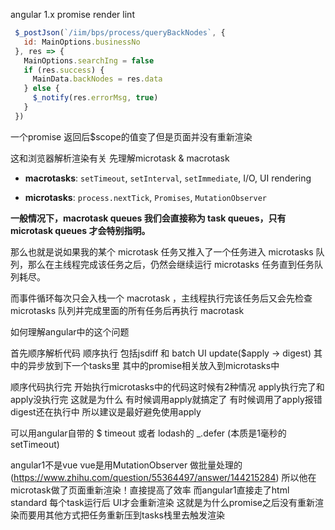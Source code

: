 angular 1.x promise render lint

```js
 $_postJson(`/iim/bps/process/queryBackNodes`, {
   id: MainOptions.businessNo
 }, res => {
   MainOptions.searchIng = false
   if (res.success) {
     MainData.backNodes = res.data
   } else {
     $_notify(res.errorMsg, true)
   }
 })
```

一个promise 返回后$scope的值变了但是页面并没有重新渲染

这和浏览器解析渲染有关 先理解microtask & macrotask

- **macrotasks**: `setTimeout`, `setInterval`, `setImmediate`, I/O, UI rendering

- **microtasks**: `process.nextTick`, `Promises`, `MutationObserver`     

   

**一般情况下，macrotask queues 我们会直接称为 task queues，只有 microtask queues 才会特别指明。**

那么也就是说如果我的某个 microtask 任务又推入了一个任务进入 microtasks 队列，那么在主线程完成该任务之后，仍然会继续运行 microtasks 任务直到任务队列耗尽。

而事件循环每次只会入栈一个 macrotask ，主线程执行完该任务后又会先检查 microtasks 队列并完成里面的所有任务后再执行 macrotask



如何理解angular中的这个问题

首先顺序解析代码 顺序执行 包括jsdiff 和 batch UI update($apply  ->   digest) 其中的异步放到下一个tasks里 其中的promise相关放入到microtasks中 

顺序代码执行完 开始执行microtasks中的代码这时候有2种情况 apply执行完了和apply没执行完 这就是为什么 有时候调用apply就搞定了 有时候调用了apply报错 digest还在执行中 所以建议是最好避免使用apply

可以用angular自带的 $ timeout 或者 lodash的 _.defer (本质是1毫秒的setTimeout)

angular1不是vue vue是用MutationObserver 做批量处理的(https://www.zhihu.com/question/55364497/answer/144215284) 所以他在microtask做了页面重新渲染！直接提高了效率 而angular1直接走了html standard 每个task运行后 UI才会重新渲染 这就是为什么promise之后没有重新渲染而要用其他方式把任务重新压到tasks栈里去触发渲染